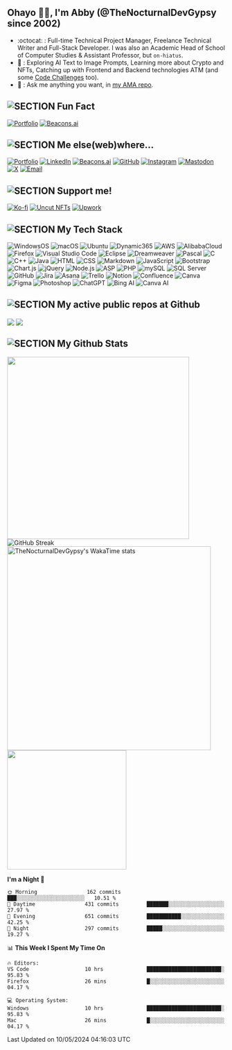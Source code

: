 ## Ohayo 👋🏼, I'm Abby (@TheNocturnalDevGypsy since 2002)

- :octocat: : Full-time Technical Project Manager, Freelance Technical Writer and Full-Stack Developer. I was also an Academic Head of School of Computer Studies & Assistant Professor, but `on-hiatus`.
- 🧪 : Exploring AI Text to Image Prompts, Learning more about Crypto and NFTs, Catching up with Frontend and Backend technologies ATM (and some [Code Challenges](https://github.com/thenocturnaldevgypsy/code_challenges) too).
- 💬 : Ask me anything you want, in [my AMA repo](https://github.com/thenocturnaldevgypsy/ama-ask-me-anything).

## ![SECTION Fun Fact](https://img.shields.io/badge/💀-%20Fun%20Fact!%20I%20do%20Pen%20and%20Ink%20Illustrations%20too-%2300416a?logoColor=white&labelColor=%2300416a&color=%2324292e&textColor=white)
[![Portfolio](https://img.shields.io/badge/Portfolio-yaIndigo.art-%2300416a?logo=airplayvideo&logoColor=white&labelColor=00416a&color=%2324292e)](https://www.yaindigo.art)
[![Beacons.ai](https://img.shields.io/badge/Beacons.ai-/yaIndigo.art-%2300416a?logo=beacon&logoColor=white&labelColor=%2300416a&color=%2324292e)](https://beacons.ai/yaindigo.art)

## ![SECTION Me else(web)where...](https://img.shields.io/badge/👾-%20Me%20else%28web%29where...-%2300416a?logoColor=white&labelColor=%2300416a&color=%2324292e&textColor=white)
[![Portfolio](https://img.shields.io/badge/Portfolio-thenocturnaldevgypsy.io-%2300416a?logo=airplayvideo&logoColor=white&labelColor=%2300416a&color=%2324292e)](https://www.thenocturnaldevgypsy.io)
[![LinkedIn](https://img.shields.io/badge/LinkedIn-/in/abegail--torrendon-%2300416a?logo=linkedin&logoColor=white&labelColor=%2300416a&color=%2324292e)](https://www.linkedin.com/in/abegail-torrendon/)
[![Beacons.ai](https://img.shields.io/badge/Beacons.ai-/thenocturnaldevgypsy-%2300416a?logo=beacon&logoColor=white&labelColor=%2300416a&color=%2324292e)](https://beacons.ai/thenocturnaldevgypsy)
[![GitHub](https://img.shields.io/badge/GitHub-/thenocturnaldevgypsy-%2300416a?logo=github&logoColor=white&labelColor=%2300416a&color=%2324292e)](https://github.com/thenocturnaldevgypsy)
[![Instagram](https://img.shields.io/badge/Instagram-/nocturnal.indigo-%2300416a?logo=instagram&logoColor=white&labelColor=%2300416a&color=%2324292e)](https://www.instagram.com/nocturnal.indigo/)
[![Mastodon](https://img.shields.io/badge/Mastodon-/@TheNocturnalDevGypsy-%2300416a?logo=mastodon&logoColor=white&labelColor=%2300416a&color=%2324292e)](https://mastodon.social/@TheNocturnalDevGypsy)
[![X](https://img.shields.io/badge/X-/nocturnalgypsy__-%2300416a?logo=x&logoColor=white&labelColor=%2300416a&color=%2324292e)](https://x.com/nocturnalgypsy_)
[![Email](https://img.shields.io/badge/Email-i.am.abby@thenocturnaldevgypsy.io-%2300416a?logo=maildotru&logoColor=white&labelColor=%2300416a&color=%2324292e)](mailto:i.am.abby@thenocturnaldevgypsy.io)

## ![SECTION Support me!](https://img.shields.io/badge/💙-Support%20me!%20Aside%20🌟,%20👁️,%20🔱%20and%20❤️%20some%20of%20the%20repos!-%2300416a?logoColor=white&labelColor=%2300416a&color=%2324292e&textColor=white)
[![Ko-fi](https://img.shields.io/badge/Ko--fi-/thenocturnaldevgypsy-%2300416a?logo=kofi&logoColor=white&labelColor=%2300416a&color=%2324292e)](https://ko-fi.com/thenocturnaldevgypsy)
[![Uncut NFTs](https://img.shields.io/badge/Uncut%20NFTs%20(WAXp%20and%20Polygon)-/user/4296077072-%2300416a?logo=uncut&logoColor=white&labelColor=%2300416a&color=%2324292e)](https://uncut.network/user/4296077072)
[![Upwork](https://img.shields.io/badge/Upwork-/freelancers/~0135fa830786a3f536-%2300416a?logo=upwork&logoColor=white&labelColor=%2300416a&color=%2324292e)](https://www.upwork.com/freelancers/~0135fa830786a3f536?s=1484275220996608000)

## ![SECTION My Tech Stack](https://img.shields.io/badge/🖥️-My%20Tech%20Stack-%2300416a?logoColor=white&labelColor=%2300416a&color=%2324292e&textColor=white)
![WindowsOS](https://img.shields.io/badge/WindowsOS-☆☆☆-%2300416a?logo=windows&logoColor=white&labelColor=%2300416a&color=%2324292e&textColor=white)
![macOS](https://img.shields.io/badge/macOS-☆☆☆-%2300416a?logo=apple&logoColor=white&labelColor=%2300416a&color=%2324292e&textColor=white)
![Ubuntu](https://img.shields.io/badge/Ubuntu-☆☆-%2300416a?logo=ubuntu&logoColor=white&labelColor=%2300416a&color=%2324292e&textColor=white)
![Dynamic365](https://img.shields.io/badge/Dynamic365-☆☆-%2300416a?logo=microsoft-dynamics&logoColor=white&labelColor=%2300416a&color=%2324292e&textColor=white)
![AWS](https://img.shields.io/badge/AWS-☆☆-%2300416a?logo=amazon-web-services&logoColor=white&labelColor=%2300416a&color=%2324292e&textColor=white)
![AlibabaCloud](https://img.shields.io/badge/AlibabaCloud-☆☆-%2300416a?logo=alibaba-cloud&logoColor=white&labelColor=%2300416a&color=%2324292e&textColor=white)
![Firefox](https://img.shields.io/badge/Firefox-☆☆☆-%2300416a?logo=firefox&logoColor=white&labelColor=%2300416a&color=%2324292e&textColor=white)
![Visual Studio Code](https://custom-icon-badges.demolab.com/badge/Visual%20Studio%20Code-☆☆-0A66C2.svg?logo=vsc&logoColor=white&labelColor=%2300416a&color=%2324292e&textColor=white)
![Eclipse](https://img.shields.io/badge/Eclipse-☆☆-%2300416a?logo=eclipse&logoColor=white&labelColor=%2300416a&color=%2324292e&textColor=white)
![Dreamweaver](https://img.shields.io/badge/Dreamweaver-☆☆☆-%2300416a?logo=adobedreamweaver&logoColor=white&labelColor=%2300416a&color=%2324292e&textColor=white)
![Pascal](https://img.shields.io/badge/Pascal-☆-%2300416a?logo=pascal&logoColor=white&labelColor=%2300416a&color=%2324292e&textColor=white)
![C](https://img.shields.io/badge/C-☆☆-%2300416a?logo=c&logoColor=white&labelColor=%2300416a&color=%2324292e&textColor=white)
![C++](https://img.shields.io/badge/C++-☆☆-%2300416a?logo=cplusplus&logoColor=white&labelColor=%2300416a&color=%2324292e&textColor=white)
![Java](https://img.shields.io/badge/Java-☆☆-%2300416a?logo=openjdk&logoColor=white&labelColor=%2300416a&color=%2324292e&textColor=white)
![HTML](https://img.shields.io/badge/HTML-☆☆☆-%2300416a?logo=html5&logoColor=white&labelColor=%2300416a&color=%2324292e&textColor=white)
![CSS](https://img.shields.io/badge/CSS-☆☆☆-%2300416a?logo=css3&logoColor=white&labelColor=%2300416a&color=%2324292e&textColor=white)
![Markdown](https://img.shields.io/badge/Markdown-☆☆-%2300416a?logo=markdown&logoColor=white&labelColor=%2300416a&color=%2324292e&textColor=white)
![JavaScript](https://img.shields.io/badge/JavaScript-☆☆☆-%2300416a?logo=javascript&logoColor=white&labelColor=%2300416a&color=%2324292e&textColor=white)
![Bootstrap](https://img.shields.io/badge/Bootstrap-☆☆-%2300416a?logo=bootstrap&logoColor=white&labelColor=%2300416a&color=%2324292e&textColor=white)
![Chart.js](https://img.shields.io/badge/Chart.js-☆☆-%2300416a?logo=chartdotjs&logoColor=white&labelColor=%2300416a&color=%2324292e&textColor=white)
![jQuery](https://img.shields.io/badge/jQuery-☆☆-%2300416a?logo=jquery&logoColor=white&labelColor=%2300416a&color=%2324292e&textColor=white)
![Node.js](https://img.shields.io/badge/Node.js-☆☆-%2300416a?logo=node.js&logoColor=white&labelColor=%2300416a&color=%2324292e&textColor=white)
![ASP](https://img.shields.io/badge/ASP-☆☆-%2300416a?logo=classic-asp&logoColor=white&labelColor=%2300416a&color=%2324292e&textColor=white)
![PHP](https://img.shields.io/badge/PHP-☆☆-%2300416a?logo=php&logoColor=white&labelColor=%2300416a&color=%2324292e&textColor=white)
![mySQL](https://img.shields.io/badge/mySQL-☆☆-%2300416a?logo=mysql&logoColor=white&labelColor=%2300416a&color=%2324292e&textColor=white)
![SQL Server](https://img.shields.io/badge/SQL_Server-☆☆-%2300416a?logo=microsoft-sql-server&logoColor=white&labelColor=%2300416a&color=%2324292e&textColor=white)
![GitHub](https://img.shields.io/badge/GitHub-☆☆-%2300416a?logo=github&logoColor=white&labelColor=%2300416a&color=%2324292e&textColor=white)
![Jira](https://img.shields.io/badge/Jira-☆☆☆-%2300416a?logo=jira&logoColor=white&labelColor=%2300416a&color=%2324292e&textColor=white)
![Asana](https://img.shields.io/badge/Asana-☆☆☆-%2300416a?logo=asana&logoColor=white&labelColor=%2300416a&color=%2324292e&textColor=white)
![Trello](https://img.shields.io/badge/Trello-☆☆-%2300416a?logo=trello&logoColor=white&labelColor=%2300416a&color=%2324292e&textColor=white)
![Notion](https://img.shields.io/badge/Notion-☆☆☆-%2300416a?logo=notion&logoColor=white&labelColor=%2300416a&color=%2324292e&textColor=white)
![Confluence](https://img.shields.io/badge/Confluence-☆☆-%2300416a?logo=confluence&logoColor=white&labelColor=%2300416a&color=%2324292e&textColor=white)
![Canva](https://img.shields.io/badge/Canva-☆☆☆-%2300416a?logo=canva&logoColor=white&labelColor=%2300416a&color=%2324292e&textColor=white)
![Figma](https://img.shields.io/badge/Figma-☆☆-%2300416a?logo=figma&logoColor=white&labelColor=%2300416a&color=%2324292e&textColor=white)
![Photoshop](https://img.shields.io/badge/Photoshop-☆☆-%2300416a?logo=adobephotoshop&logoColor=white&labelColor=%2300416a&color=%2324292e&textColor=white)
![ChatGPT](https://img.shields.io/badge/ChatGPT-☆☆-%2300416a?logo=openai&logoColor=white&labelColor=%2300416a&color=%2324292e&textColor=white)
![Bing AI](https://img.shields.io/badge/Bing_AI-☆☆-%2300416a?logo=microsoft&logoColor=white&labelColor=%2300416a&color=%2324292e&textColor=white)
![Canva AI](https://img.shields.io/badge/Canva_AI-☆☆-%2300416a?logo=canva&logoColor=white&labelColor=%2300416a&color=%2324292e&textColor=white)

## ![SECTION My active public repos at Github](https://img.shields.io/badge/🚀-My%20active%20public%20repos%20at%20Github-%2300416a?logoColor=white&labelColor=%2300416a&color=%2324292e&textColor=white)
<a href="https://github.com/thenocturnaldevgypsy/ama-ask-me-anything"><img align="center" src="https://github-readme-stats.vercel.app/api/pin/?username=thenocturnaldevgypsy&repo=ama-ask-me-anything&theme=transparent&hide_border=true" /></a> <a href="https://github.com/thenocturnaldevgypsy/gypsyshards-bootstrap-template-linkinbio"><img align="center" src="https://github-readme-stats.vercel.app/api/pin/?username=thenocturnaldevgypsy&repo=gypsyshards-bootstrap-template-linkinbio&theme=transparent&hide_border=true" /></a>

## ![SECTION My Github Stats](https://img.shields.io/badge/⚡-My%20Github%20Stats-%2300416a?logoColor=white&labelColor=%2300416a&color=%2324292e&textColor=white)
<img width="420" valign="top" align="center" src="https://github-readme-stats.vercel.app/api?username=thenocturnaldevgypsy&rank_icon=github&show_icons=true&theme=transparent&hide_border=true&include_all_commits=true" /><img valign="top" align="center" src="https://streak-stats.demolab.com?user=thenocturnaldevgypsy&theme=transparent&hide_border=true&card_width=380&card_height=&type=png" alt="GitHub Streak" />
<img width="470" valign="top" align="center" src="https://github-readme-stats.vercel.app/api/wakatime?username=thenocturnaldevgypsy&layout=compact&theme=transparent&hide_border=true&hide=other" alt="TheNocturnalDevGypsy's WakaTime stats"><img width="275" valign="top" align="center" src="https://github-readme-stats.vercel.app/api/top-langs/?username=thenocturnaldevgypsy&layout=compact&theme=transparent&hide_border=true&langs_count=100" />

<!--START_SECTION:waka-->
**I'm a Night 🦉** 

```text
🌞 Morning                162 commits         ███░░░░░░░░░░░░░░░░░░░░░░   10.51 % 
🌆 Daytime                431 commits         ███████░░░░░░░░░░░░░░░░░░   27.97 % 
🌃 Evening                651 commits         ███████████░░░░░░░░░░░░░░   42.25 % 
🌙 Night                  297 commits         █████░░░░░░░░░░░░░░░░░░░░   19.27 % 
```


📊 **This Week I Spent My Time On** 

```text
🔥 Editors: 
VS Code                  10 hrs              ████████████████████████░   95.83 % 
Firefox                  26 mins             █░░░░░░░░░░░░░░░░░░░░░░░░   04.17 % 

💻 Operating System: 
Windows                  10 hrs              ████████████████████████░   95.83 % 
Mac                      26 mins             █░░░░░░░░░░░░░░░░░░░░░░░░   04.17 % 
```


 Last Updated on 10/05/2024 04:16:03 UTC
<!--END_SECTION:waka-->
